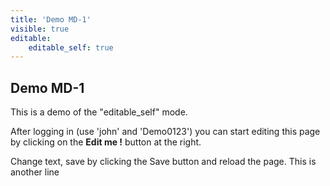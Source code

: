 ```yaml
---
title: 'Demo MD-1'
visible: true
editable:
    editable_self: true
---
```


## Demo MD-1

This is a demo of the "editable_self" mode.

After logging in (use 'john' and 'Demo0123') you can start editing this page by clicking on the <b>Edit me !</b> button at the right.

Change text, save by clicking the Save button and reload the page.
This is another line

